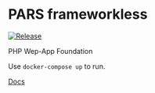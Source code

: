 # PARS frameworkless
[![Release](https://github.com/robertkleinschuster/pars/actions/workflows/release.yml/badge.svg)](https://github.com/robertkleinschuster/pars/actions/workflows/release.yml)

PHP Wep-App Foundation

Use `docker-compose up` to run.

[Docs](https://robertkleinschuster.github.io/pars/)
